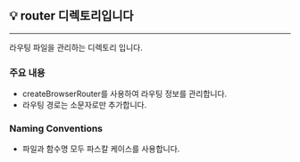 ## 💡 router 디렉토리입니다

---

라우팅 파일을 관리하는 디렉토리 입니다.

### 주요 내용

- createBrowserRouter를 사용하여 라우팅 정보를 관리합니다.
- 라우팅 경로는 소문자로만 추가합니다.

### Naming Conventions

- 파일과 함수명 모두 파스칼 케이스를 사용합니다.
